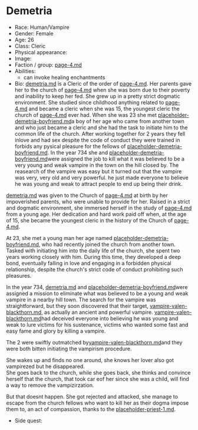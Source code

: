 # Demetria

* Race: Human/Vampire
* Gender: Female
* Age: 26
* Class:  Cleric
* Physical appearance:
* Image:
* Faction / group:  [page-4.md](../gods/page-4.md "mention")
* Abilities:&#x20;
  * can invoke healing enchantments
* Bio: [demetria.md](demetria.md "mention") is a Cleric of the order of [page-4.md](../gods/page-4.md "mention"). Her parents gave her to the church of [page-4.md](../gods/page-4.md "mention") when she was born due to their poverty and inability to keep her fed. She grew up in a pretty strict dogmatic environment. She studied since childhood anything related to [page-4.md](../gods/page-4.md "mention") and became a cleric when she was 15, the youngest cleric the church of [page-4.md](../gods/page-4.md "mention") ever had. When she was 23 she met [placeholder-demetria-boyfriend.md](../side-characters/placeholder-demetria-boyfriend.md "mention")a boy of her age who came from another town and who just became a cleric and she had the task to initiate him to the common life of the church. After working together for 2 years they fell inlove and had sex despite the code of conduct they were trained in forbids any pysical pleasure for the fellows of [placeholder-demetria-boyfriend.md](../side-characters/placeholder-demetria-boyfriend.md "mention").  In the year 734 she and [placeholder-demetria-boyfriend.md](../side-characters/placeholder-demetria-boyfriend.md "mention")were assigned the job to kill what it was believed to be a very young and weak vampire in the town on the hill closed by. The reasearch of the vampire was easy but it turned out that the vampire was very, very old and very powerful. he just made everyone to believe he was young and weak to attract people to end up being their drink.



[demetria.md](demetria.md "mention") was given to the Church of [page-4.md](../gods/page-4.md "mention") at birth by her impoverished parents, who were unable to provide for her. Raised in a strict and dogmatic environment, she immersed herself in the study of [page-4.md](../gods/page-4.md "mention") from a young age. Her dedication and hard work paid off when, at the age of 15, she became the youngest cleric in the history of the Church of [page-4.md](../gods/page-4.md "mention").

At 23, she met a young man her age named [placeholder-demetria-boyfriend.md](../side-characters/placeholder-demetria-boyfriend.md "mention"), who had recently joined the church from another town. Tasked with initiating him into the daily life of the church, she spent two years working closely with him. During this time, they developed a deep bond, eventually falling in love and engaging in a forbidden physical relationship, despite the church's strict code of conduct prohibiting such pleasures.

In the year 734, [demetria.md](demetria.md "mention") and  [placeholder-demetria-boyfriend.md](../side-characters/placeholder-demetria-boyfriend.md "mention")were assigned a mission to eliminate what was believed to be a young and weak vampire in a nearby hill town. The search for the vampire was straightforward, but they soon discovered that their target, [vampire-valen-blackthorn.md](../side-characters/vampire-valen-blackthorn.md "mention"), as actually an ancient and powerful vampire. [vampire-valen-blackthorn.md](../side-characters/vampire-valen-blackthorn.md "mention")had deceived everyone into believing he was young and weak to lure victims for his sustenance, victims who wanted some fast and easy fame and glory by killing a vampire.

The 2 were swiftly outmatched by[vampire-valen-blackthorn.md](../side-characters/vampire-valen-blackthorn.md "mention")and they were both bitten initiating the vampirism procedure.&#x20;

She wakes up and finds no one around, she knows her lover also got vampirezed but he disappeared. \
She goes back to the church, while she goes back, she thinks and convince herself that the church, that took car eof her since she was a child, will find a way to remove the vampizirzation.&#x20;

But that doesnt happen. She got rejected and attacked, she manage to escape from the church fellows who want to kill her as their dogma impose them to, an act of compassion, thanks to the [placeholder-priest-1.md](../side-characters/placeholder-priest-1.md "mention").





*   Side quest:

    &#x20;
